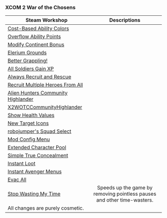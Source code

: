 ### **XCOM 2 War of the Chosens**

| Steam Workshop | Descriptions |
|----------------|:------------:|
| [Cost-Based Ability Colors](https://steamcommunity.com/sharedfiles/filedetails/?id=1289686596)          |
| [Overflow Ability Points](https://steamcommunity.com/sharedfiles/filedetails/?id=1126908187)            |
| [Modify Continent Bonus](https://steamcommunity.com/sharedfiles/filedetails/?id=1145436332)             |
| [Elerium Grounds](https://steamcommunity.com/sharedfiles/filedetails/?id=624294299)                     |
| [Better Grappling!](https://steamcommunity.com/sharedfiles/filedetails/?id=1486607466)                  |
| [All Soldiers Gain XP](https://steamcommunity.com/sharedfiles/filedetails/?id=623935276)                |
| [Always Recruit and Rescue](https://steamcommunity.com/sharedfiles/filedetails/?id=1136550654)          |
| [Recruit Multiple Heroes From All](https://steamcommunity.com/sharedfiles/filedetails/?id=1126788564)   |
| [Alien Hunters Community Highlander](https://steamcommunity.com/sharedfiles/filedetails/?id=2534737016) |
| [X2WOTCCommunityHighlander](https://steamcommunity.com/sharedfiles/filedetails/?id=1134256495)          |
| [Show Health Values](https://steamcommunity.com/sharedfiles/filedetails/?id=1123174832)                 |
| [New Target Icons](https://steamcommunity.com/sharedfiles/filedetails/?id=1384631824)                   |
| [robojumper's Squad Select](https://steamcommunity.com/sharedfiles/filedetails/?id=1122974240)          |
| [Mod Config Menu](https://steamcommunity.com/sharedfiles/filedetails/?id=667104300)                     |
| [Extended Character Pool](https://steamcommunity.com/sharedfiles/filedetails/?id=1136878667)            |
| [Simple True Concealment](https://steamcommunity.com/sharedfiles/filedetails/?id=1124148961)            |
| [Instant Loot](https://steamcommunity.com/sharedfiles/filedetails/?id=1440233515)                       |
| [Instant Avenger Menus](https://steamcommunity.com/sharedfiles/filedetails/?id=1124410215)              |
| [Evac All](https://steamcommunity.com/sharedfiles/filedetails/?id=1126395106)                           |
| [Stop Wasting My Time](https://steamcommunity.com/sharedfiles/filedetails/?id=620600092)                | Speeds up the game by removing pointless pauses and other time-wasters.
All changes are purely cosmetic. |
